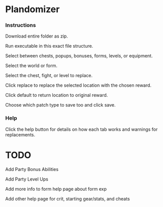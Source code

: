 # Plandomizer

### Instructions

Download entire folder as zip.

Run executable in this exact file structure.

Select between chests, popups, bonuses, forms, levels, or equipment.

Select the world or form.

Select the chest, fight, or level to replace.

Click replace to replace the selected location with the chosen reward.

Click default to return location to original reward.

Choose which patch type to save too and click save.
### Help

Click the help button for details on how each tab works and warnings for replacements.

# TODO

Add Party Bonus Abilities

Add Party Level Ups

Add more info to form help page about form exp

Add other help page for crit, starting gear/stats, and cheats